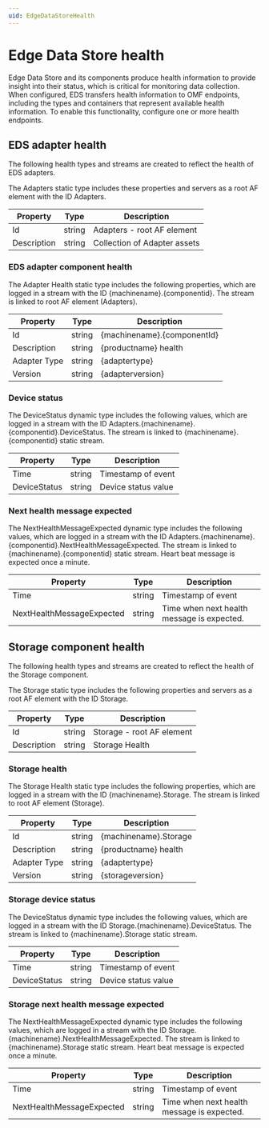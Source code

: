 ```yaml
---
uid: EdgeDataStoreHealth
---
```


# Edge Data Store health

Edge Data Store and its components produce health information to provide insight into their status, which is critical for monitoring data collection. When configured, EDS transfers health information to OMF endpoints, including the types and containers that represent available health information. To enable this functionality, configure one or more health endpoints.

## EDS adapter health

The following health types and streams are created to reflect the health of EDS adapters.

The Adapters static type includes these properties and servers as a root AF element with the ID Adapters.

| Property     | Type     | Description      |
|--------------|----------|------------------|
| Id | string | Adapters - root AF element |
| Description | string | Collection of Adapter assets |

### EDS adapter component health

The Adapter Health static type includes the following properties, which are logged in a stream with the ID {machinename}.{componentid}. The stream is linked to root AF element (Adapters).

| Property     | Type     | Description      |
|--------------|----------|------------------|
| Id | string  | {machinename}.{componentId} |
| Description | string | {productname} health |
| Adapter Type | string | {adaptertype} |
| Version | string | {adapterversion} |

### Device status

The DeviceStatus dynamic type includes the following values, which are logged in a stream with the ID Adapters.{machinename}.{componentid}.DeviceStatus. The stream is linked to {machinename}.{componentid} static stream.

| Property     | Type     | Description      |
|--------------|----------|------------------|
| Time | string | Timestamp of event |
| DeviceStatus | string | Device status value |

### Next health message expected

The NextHealthMessageExpected dynamic type includes the following values, which are logged in a stream with the ID Adapters.{machinename}.{componentid}.NextHealthMessageExpected. The stream is linked to {machinename}.{componentid} static stream. Heart beat message is expected once a minute.

| Property     | Type     | Description      |
|--------------|----------|------------------|
| Time | string | Timestamp of event |
| NextHealthMessageExpected | string | Time when next health message is expected. |

## Storage component health

The following health types and streams are created to reflect the health of the Storage component.

The Storage static type includes the following properties and servers as a root AF element with the ID Storage.

| Property     | Type     | Description      |
|--------------|----------|------------------|
| Id | string | Storage - root AF element |
| Description | string | Storage Health |

### Storage health

The Storage Health static type includes the following properties, which are logged in a stream with the ID {machinename}.Storage. The stream is linked to root AF element (Storage).

| Property     | Type     | Description      |
|--------------|----------|------------------|
| Id | string  | {machinename}.Storage |
| Description | string | {productname} health |
| Adapter Type | string | {adaptertype} |
| Version | string | {storageversion} |

### Storage device status

The DeviceStatus dynamic type includes the following values, which are logged in a stream with the ID Storage.{machinename}.DeviceStatus. The stream is linked to {machinename}.Storage static stream.

| Property     | Type     | Description      |
|--------------|----------|------------------|
| Time | string | Timestamp of event |
| DeviceStatus | string | Device status value |

### Storage next health message expected

The NextHealthMessageExpected dynamic type includes the following values, which are logged in a stream with the ID Storage.{machinename}.NextHealthMessageExpected. The stream is linked to {machinename}.Storage static stream. Heart beat message is expected once a minute.

| Property     | Type     | Description      |
|--------------|----------|------------------|
| Time | string | Timestamp of event |
| NextHealthMessageExpected | string | Time when next health message is expected. |
